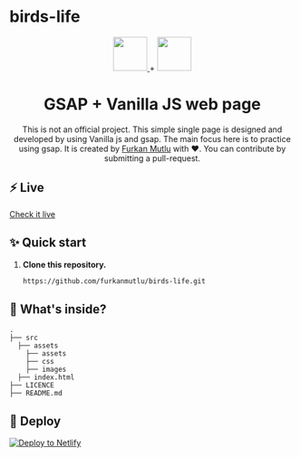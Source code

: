 # birds-life

<p align="center">
  <a href="https://greensock.com/">
  <img src="https://s3-us-west-2.amazonaws.com/s.cdpn.io/16327/logo-man.svg" height="60">
  </a>
  +
  <img src="https://hackernoon.com/drafts/ux832eqm.png" height="60">
</p>
<h1 align="center">
  GSAP + Vanilla JS web page
</h1>
<p align="center">
  This is not an official project. This simple single page is designed and developed by using Vanilla js and gsap. The main focus here is to practice using gsap.
  It is created by <a href="https://furkanmutlu.com/">Furkan Mutlu</a> with ❤️.
  You can contribute by submitting a pull-request.
</p>

## ⚡️ Live
  [Check it live](https://birds-life.netlify.app/)

## ✨ Quick start

1.  **Clone this repository.**

    ```sh
    https://github.com/furkanmutlu/birds-life.git
    ```
## 🧐 What's inside?

    .
    ├── src
      ├── assets
        ├── assets
        ├── css
        ├── images
      ├── index.html
    ├── LICENCE
    ├── README.md
    
## 💫 Deploy

[![Deploy to Netlify](https://www.netlify.com/img/deploy/button.svg)](https://app.netlify.com/start/deploy?repository=https://github.com/furkanmutlu/birds-life)
